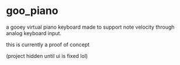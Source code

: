 # goo_piano
a gooey virtual piano keyboard made to support note velocity through analog keyboard input.

this is currently a proof of concept

(project hidden until ui is fixed lol)
